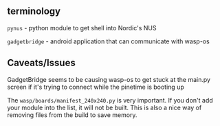 
## terminology

`pynus` - python module to get shell into Nordic's NUS

`gadgetbridge` - android application that can communicate with wasp-os

## Caveats/Issues

GadgetBridge seems to be causing wasp-os to get stuck at the main.py screen if it's trying to connect while the pinetime is booting up

The `wasp/boards/manifest_240x240.py` is very important. If you don't add your module into the list, it will not be built. This is also a nice way of removing files from the build to save memory.
